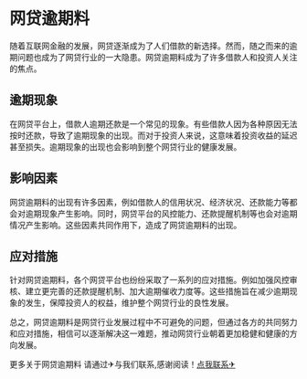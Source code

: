 # 网贷逾期料

随着互联网金融的发展，网贷逐渐成为了人们借款的新选择。然而，随之而来的逾期问题也成为了网贷行业的一大隐患。网贷逾期料成为了许多借款人和投资人关注的焦点。

## 逾期现象

在网贷平台上，借款人逾期还款是一个常见的现象。有些借款人因为各种原因无法按时还款，导致了逾期现象的出现。而对于投资人来说，这意味着投资收益的延迟甚至损失。逾期现象的出现也会影响到整个网贷行业的健康发展。

## 影响因素

网贷逾期料的出现有许多因素，例如借款人的信用状况、经济状况、还款能力等都会对逾期现象产生影响。同时，网贷平台的风控能力、还款提醒机制等也会对逾期情况产生影响。这些因素共同作用下，造成了网贷逾期料的出现。

## 应对措施

针对网贷逾期料，各个网贷平台也纷纷采取了一系列的应对措施。例如加强风控审核、建立更完善的还款提醒机制、加大逾期催收力度等。这些措施旨在减少逾期现象的发生，保障投资人的权益，维护整个网贷行业的良性发展。

总之，网贷逾期料是网贷行业发展过程中不可避免的问题，但通过各方的共同努力和应对措施，相信可以逐渐解决这一难题，推动网贷行业朝着更加稳健和健康的方向发展。

更多关于网贷逾期料 请通过✈与我们联系,感谢阅读！[点我联系✈](https://chat.k02.cc)